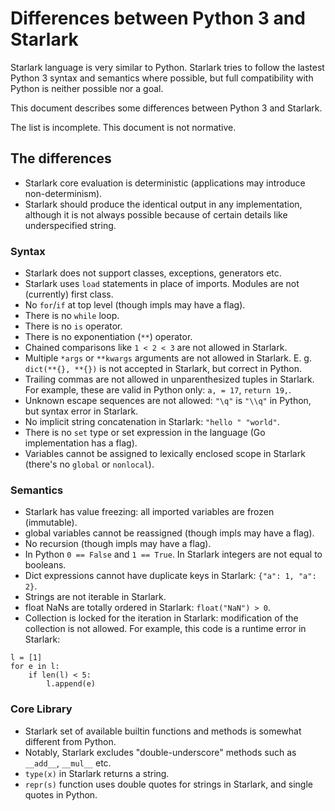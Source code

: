 # Differences between Python 3 and Starlark

Starlark language is very similar to Python. Starlark tries to
follow the lastest Python 3 syntax and semantics where possible,
but full compatibility with Python is neither possible nor a goal.

This document describes some differences between Python 3 and
Starlark.

The list is incomplete. This document is not normative.

## The differences

* Starlark core evaluation is deterministic (applications may introduce non-determinism).
* Starlark should produce the identical output in any implementation,
  although it is not always possible because of certain details
  like underspecified string.

### Syntax

* Starlark does not support classes, exceptions, generators etc.
* Starlark uses `load` statements in place of imports. Modules are
  not (currently) first class.
* No `for`/`if` at top level (though impls may have a flag).
* There is no `while` loop.
* There is no `is` operator.
* There is no exponentiation (`**`) operator.
* Chained comparisons like `1 < 2 < 3` are not allowed in Starlark.
* Multiple `*args` or `**kwargs` arguments are not allowed in
  Starlark. E. g. `dict(**{}, **{})` is not accepted in Starlark,
  but correct in Python.
* Trailing commas are not allowed in unparenthesized tuples in Starlark.
  For example, these are valid in Python only: `a, = 17`, `return 19,`.
* Unknown escape sequences are not allowed: `"\q"` is `"\\q"` in Python,
  but syntax error in Starlark.
* No implicit string concatenation in Starlark: `"hello " "world"`.
* There is no `set` type or set expression in the language (Go implementation has a flag).
* Variables cannot be assigned to lexically enclosed scope in Starlark
  (there's no `global` or `nonlocal`).

### Semantics

* Starlark has value freezing: all imported variables are frozen (immutable).
* global variables cannot be reassigned (though impls may have a flag).
* No recursion (though impls may have a flag).
* In Python `0 == False` and `1 == True`. In Starlark integers are not equal to booleans.
* Dict expressions cannot have duplicate keys in Starlark: `{"a": 1, "a": 2}`.
* Strings are not iterable in Starlark.
* float NaNs are totally ordered in Starlark: `float("NaN") > 0`.
* Collection is locked for the iteration in Starlark: modification of the collection is not allowed.
  For example, this code is a runtime error in Starlark:

```
l = [1]
for e in l:
    if len(l) < 5:
        l.append(e)
```

### Core Library

* Starlark set of available builtin functions and methods is somewhat different from Python.
* Notably, Starlark excludes "double-underscore" methods such as `__add__`, `__mul__` etc.
* `type(x)` in Starlark returns a string.
* `repr(s)` function uses double quotes for strings in Starlark, and single quotes in Python.
